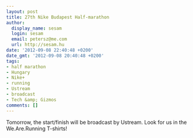 ```yaml
---
layout: post
title: 27th Nike Budapest Half-marathon
author:
  display_name: sesam
  login: sesam
  email: petersz@me.com
  url: http://sesam.hu
date: '2012-09-08 22:40:48 +0200'
date_gmt: '2012-09-08 20:40:48 +0200'
tags:
- half marathon
- Hungary
- Nike+
- running
- Ustream
- broadcast
- Tech &amp; Gizmos
comments: []
---
```


Tomorrow, the start/finish will be broadcast by Ustream. Look for us in the We.Are.Running T-shirts!
